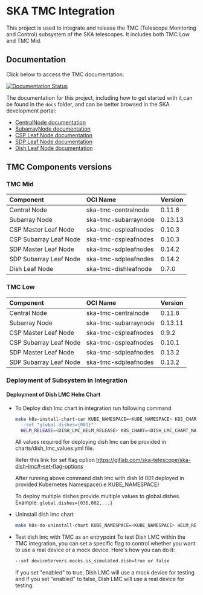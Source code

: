 # SKA TMC Integration

This project is used to integrate and release the TMC (Telescope Monitoring and Control) subsystem of the SKA telescopes. It includes both TMC Low and TMC Mid.

## Documentation

Click below to access the TMC documentation.

[![Documentation Status](https://readthedocs.org/projects/ska-telescope-ska-tmc-integration/badge/?version=latest)](https://developer.skao.int/projects/ska-tmc-integration/en/latest/)

The documentation for this project, including how to get started with it,can be found in the `docs` folder, and can be better browsed in the SKA development portal:

* [CentralNode documentation](https://developer.skao.int/projects/ska-tmc-centralnode/en/latest/ "SKA Developer Portal: CentralNode documentation")
* [SubarrayNode documentation](https://developer.skao.int/projects/ska-tmc-subarraynode/en/latest/ "SKA Developer Portal: SubarrayNode documentation")
* [CSP Leaf Node documentation](https://developer.skao.int/projects/ska-tmc-cspleafnodes/en/latest/ "SKA Developer Portal: CSP Leaf Nodes documentation")
* [SDP Leaf Node documentation](https://developer.skao.int/projects/ska-tmc-sdpleafnodes/en/latest/ "SKA Developer Portal: SDP Leaf Nodes documentation")
* [Dish Leaf Node documentation](https://developer.skao.int/projects/ska-tmc-dishleafnode/en/latest/ "SKA Developer Portal: Dish Leaf Node documentation")

## TMC Components versions

### TMC Mid

|Component| OCI Name | Version |
| :-- | :-- |:--------|
| Central Node| ska-tmc-centralnode | 0.11.6  |
| Subarray Node| ska-tmc-subarraynode | 0.13.13 |
| CSP Master Leaf Node| ska-tmc-cspleafnodes | 0.10.3  |
| CSP Subarray Leaf Node| ska-tmc-cspleafnodes | 0.10.3  |
| SDP Master Leaf Node| ska-tmc-sdpleafnodes | 0.14.2  |
| SDP Subarray Leaf Node| ska-tmc-sdpleafnodes | 0.14.2  |
| Dish Leaf Node| ska-tmc-dishleafnode | 0.7.0   |


### TMC Low

|Component| OCI Name | Version |
| :-- | :-- |:--------|
| Central Node| ska-tmc-centralnode | 0.11.8  |
| Subarray Node| ska-tmc-subarraynode | 0.13.11 |
| CSP Master Leaf Node| ska-tmc-cspleafnodes | 0.9.2   |
| CSP Subarray Leaf Node| ska-tmc-cspleafnodes | 0.10.1   |
| SDP Master Leaf Node| ska-tmc-sdpleafnodes | 0.13.2  |
| SDP Subarray Leaf Node| ska-tmc-sdpleafnodes | 0.13.2  |


### Deployment of Subsystem in Integration 
 #### Deployment of Dish LMC Helm Chart
 * To Deploy dish lmc chart in integration run following command
    ```bash
    make k8s-install-chart-car KUBE_NAMESPACE=<KUBE_NAMESPACE> K8S_CHART_PARAMS='-f charts/dish_lmc_values.yml 
      --set "global.dishes={001}"' 
      HELM_RELEASE=<DISH_LMC_HELM_RELEASE> K8S_CHART=<DISH_LMC_CHART_NAME>
    ```
    All values required for deploying dish lmc can be provided in charts/dish_lmc_values.yml file.

    Refer this link for set flag option https://gitlab.com/ska-telescope/ska-dish-lmc#-set-flag-options
    
    After running above command dish lmc with dish Id 001 deployed in provided Kubernetes Namespace(i.e KUBE_NAMESPACE)

    To deploy multiple dishes provide multiple values to global.dishes. 
    Example: `global.dishes={036,002,...}`

 * Uninstall dish lmc chart
    ```bash
    make k8s-do-uninstall-chart KUBE_NAMESPACE=<KUBE_NAMESPACE> HELM_RELEASE=<DISH_LMC_HELM_RELEASE> K8S_CHART=<DISH_LMC_CHART_NAME>
    ```
 * Test dish lmc with TMC as an entrypoint
    To test Dish LMC within the TMC integration, you can set a specific flag to control whether you want to use a real device or a mock device. Here's how you can do it:
    ```bash
    --set deviceServers.mocks.is_simulated.dish=true or false
    ```
    If you set "enabled" to true, Dish LMC will use a mock device for testing and if you set "enabled" to false, Dish LMC will use a real device for testing.

